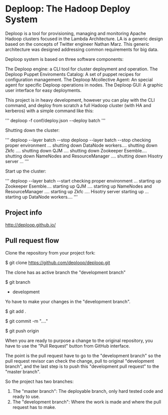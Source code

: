Deploop: The Hadoop Deploy System
=================================

Deploop is a tool for provisioning, managing and monitoring Apache Hadoop 
clusters focused in the Lambda Architecture. LA is a generic design based 
on the concepts of Twitter engineer Nathan Marz. This generic architecture 
was designed addressing common requirements for big data.

Deploop system is based on three software components:

The Deploop engine: a CLI tool for cluster deployment and operation.
The Deploop Puppet Enviroments Catalog: A set of puppet recipes for configuration management.
The Deploop Mcollective Agent: An special agent for specific Deploop operations in nodes.
The Deploop GUI: A graphic user interface for easy deployments.

This project is in heavy development, however you can play with the CLI command,
and deploy from scratch a full Hadoop cluster (with HA and kerberos) with a simple
command like this:

'''
deploop -f conf/deploy.json --deploy batch
'''

Shutting down the cluster:

'''
deploop --layer batch --stop
 deploop --layer batch --stop
 checking proper environment ...
 shutting down DataNode workers....
 shutting down Zkfc ....
 shutting down QJM ....
 shutting down Zookeeper Esemble....
 shutting down NameNodes and ResourceManager ....
 shutting down Hisotry server ...
'''

Start up the cluster:

'''
deploop --layer batch --start
checking proper environment ...
starting up Zookeeper Esemble....
starting up QJM ....
starting up NameNodes and ResourceManager ....
starting up Zkfc ....
Hisotry server starting up ...
starting up DataNode workers....
'''

Project info
------------

http://deploop.github.io/


Pull request flow
------------------

Clone the repository from your project fork:

$ git clone https://github.com/deploop/deploop.git

The clone has as active branch the "development branch"

$ git branch
* development

Yo have to make your changes in the "development branch".

$ git add .

$ git commit -m "...."

$ git push origin

When you are ready to purpose a change to the original repository, you have
to use the "Pull Request" button from GitHub interface.

The point is the pull request have to go to the "development branch" so the pull
request revisor can check the change, pull to original "development branch", and 
the last step is to push this "development pull request" to the "master branch".

So the project has two branches:

1. The "master branch": The deployable branch, only hard tested code and ready to use.
2. The "development branch": Where the work is made and where the pull request has to make.

